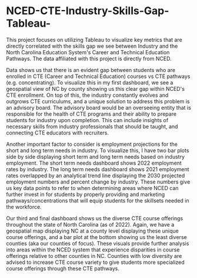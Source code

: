 # NCED-CTE-Industry-Skills-Gap-Tableau-
This project focuses on utilizing Tableau to visualize key metrics that are directly correlated with the skills gap we see between Industry and the North Carolina Education System's Career and Technical Education Pathways. The data affiliated with this project is directly from NCED.

Data shows us that there is an evident gap between students who are enrolled in CTE (Career and Technical Education) courses vs CTE pathways (e.g. concentrating). To visualize this in my first dashboard, we see a geospatial view of NC by county showing us this clear gap within NCED's CTE enrollment. On top of this, the industry constantly evolves and outgrows CTE curriculums, and a unique solution to address this problem is an advisory board. The advisory board would be an overseeing entity that is responsible for the health of CTE programs and their ability to prepare students for industry upon completion. This can include insights of necessary skills from industry professionals that should be taught, and connecting CTE educators with recruiters.

Another important factor to consider is employment projections for the short and long term needs in industry. To visualize this, I have two bar plots side by side displaying short term and long term needs based on industry employment. The short term needs dashboard shows 2022 employment rates by industry. The long term needs dashboard shows 2021 employment rates overlapped by an analytical trend line displaying the 2030 projected employment numbers and percent change by industry. These numbers give us key data points to refer to when determining areas where NCED can further invest in for students by properly providing and marketing pathways/concentrations that will equip students for the skillsets needed in the workforce.

Our third and final dashboard shows us the diverse CTE course offerings throughout the state of North Carolina (as of 2022). Again, we have a geospatial map displaying NC at a county level displaying these unique course offerings, and a bar plot at the bottom showing us the least diverse counties (aka our counties of focus). These visuals provide further analysis into areas within the NCED system that experience disparities in course offerings relative to other counties in NC. Counties with low diversity are advised to increase CTE course variety to give students more specialized course offerings through these CTE pathways.
